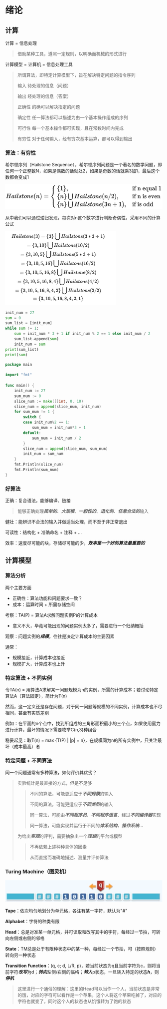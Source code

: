 # 绪论

## 计算

计算 = 信息处理

> 借助某种工具，遵照一定规则，以明确而机械的形式进行

计算模型 = 计算机 = 信息处理工具

> 所谓算法，即特定计算模型下，旨在解决特定问题的指令序列
>
> 输入    待处理的信息（问题）
>
> 输出    经处理的信息（答案）
>
> 正确性    的确可以解决指定的问题
>
> 确定性    任一算法都可以描述为由一个基本操作组成的序列
>
> 可行性    每一个基本操作都可实现，且在常数时间内完成
>
> 有穷性    对于任何输入，经有穷次基本运算，都可以得到输出

### 算法：有穷性

希尔顿序列（Hailstone Sequence），希尔顿序列问题是一个著名的数学问题，即任何一个正整数N，如果是偶数的话就处2，如果是奇数的话就乘3加1，最后这个数都会变成1

![image-20200604081721929](../Images/image-20200604081721929.png)

从中我们可以通过递归发现，每次对n这个数字进行判断奇偶性，采用不同的计算公式

![image-20200604082200367](../Images/image-20200604082200367.png)

```python
init_num = 27
sum = 0
sum_list = [init_num]
while sum != 1:
    sum = init_num * 3 + 1 if init_num % 2 == 1 else init_num / 2
    sum_list.append(sum)
    init_num = sum
print(sum_list)
print(sum)
```

```go
package main

import "fmt"

func main() {
	init_num := 27
	sum_num := 0
	slice_num := make([]int, 0, 10)
	slice_num = append(slice_num, init_num)
	for sum_num != 1 {
		switch {
		case init_num%2 == 1:
			sum_num = init_num*3 + 1
		default:
			sum_num = init_num / 2
		}
		slice_num = append(slice_num, sum_num)
		init_num = sum_num
	}
	fmt.Println(slice_num)
	fmt.Println(sum_num)
}
```

### 好算法

正确：复合语法，能够编译、链接

> 能够正确处理***简单的***、***大规模***、***一般性的***、***退化的***、***任意合法的***输入

健壮：能辨识不合法的输入并做适当处理，而不至于非正常退出

可读性：结构化 + 准确命名 + 注释 + ...

效率：速度尽可能的块，存储尽可能的少，***效率是一个好的算法最重要的***



## 计算模型

### 算法分析

两个主要方面

- 正确性：算法功能和问题要求一致？
- 成本：运算时间 + 所需存储空间

考察：TA(P) = 算法A求解问题实例P的计算成本

- 意义不大，毕竟可能出现的问题实例太多了，需要进行一个归纳概括

观察：问题实例的***规模***，往往是决定计算成本的主要因素

通常：

- 规模接近，计算成本也接近
- 规模扩大，计算成本也上升

### 特定算法 + 不同实例

令TA(n) = 用算法A求解某一问题规模为n的实例，所需的计算成本；若讨论特定算法A（算法固定），简计为T(n)

然而，这一定义还是存在问题，对于同一问题等规模的不同实例，计算成本也不尽相同，甚至有实质差别

例如：在平面的n个点中，找到所组成的三角形面积最小的三个点，如果使用蛮力进行计算，最坏的情况下需要枚举C(n,3)种组合

稳妥起见：取T(n) = max {T(P) | |p| = n}，在规模同为n的所有实例中，只关注最坏（成本最高）者

### 特定问题 + 不同算法

同一个问题通常有多种算法，如何评价其优劣？

> 实验统计是最直接的方式，但是不足够
>
> > 不同的算法，可能更适应于***不同规模***的输入
> >
> > 不同的算法，可能更适应于***不同类型***的输入
> >
> > 同一算法，可能由***不同程序员***、***不同程序语言***、经过***不同编译器***实现
> >
> > 同一算法，可能实现并运行于不同的***体系结构、操作系统...***
>
> 为给出***客观***的评判，需要抽象出一个***理想***的平台或模型
>
> > 不再依赖上述种种具体的因素
> >
> > 从而直接而准确地描述、测量并评价算法

### Turing Machine（图灵机）

![image-20200605075736998](../Images/image-20200605075736998.png)

**Tape**：依次均匀地划分为单元格，各注有某一字符，默认为"#"

**Alphabet**：字符的种类有限

**Head**：总是对准某一单元格，并可读取和改写其中的字符，每经过一节拍，可转向左侧或右侧的邻格

**State**：TM总是处于有限种状态中的某一种，每经过一个节拍，可（按照规则）转向另一种状态

**Transition Function**：(q, c; d, L/R, p)，若当前状态为q且当前字符为c，则将当前字符***改写***为d；***转向***左侧/右侧的临格；***转入***p状态，一旦转入特定的状态***h***，则***停机***

>  这里进行一个通俗的理解：这里的Head可以当作一个人，当前状态是非常的饿，对应的字符可以看作是一个苹果，这个人将这个苹果吃掉了，对应的字符也就变了，同时这个人的状态也从饥饿转为了饱的状态



